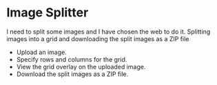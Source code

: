 # Image Splitter

I need to split some images and I have chosen the web to do it. Splitting images into a grid and downloading the split images as a ZIP file

- Upload an image.
- Specify rows and columns for the grid.
- View the grid overlay on the uploaded image.
- Download the split images as a ZIP file.
